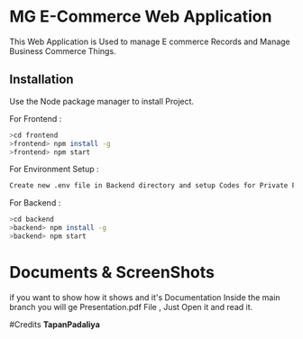 # MG E-Commerce Web Application
This Web Application is Used to manage E commerce Records and Manage Business Commerce Things.

## Installation

Use the Node package manager to install Project.

For Frontend :
```bash
>cd frontend
>frontend> npm install -g
>frontend> npm start
```

For Environment Setup :
```bash
Create new .env file in Backend directory and setup Codes for Private Fields & it's Values.
```

For Backend :
```bash
>cd backend
>backend> npm install -g
>backend> npm start
```
# Documents & ScreenShots 
if you want to show how it shows and it's Documentation
Inside the main branch you will ge Presentation.pdf File , 
Just Open it and read it.

#Credits
**TapanPadaliya**
